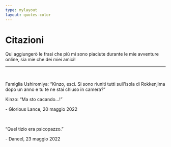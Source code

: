 ```yaml
---
type: mylayout
layout: quotes-color
---
```


# Citazioni

Qui aggiungerò le frasi che più mi sono piaciute durante le mie avventure online, sia mie che dei miei amici!

<hr>

&nbsp;

Famiglia Ushiromiya: “Kinzo, esci. Si sono riuniti tutti sull'isola di Rokkenjima dopo un anno e tu te ne stai chiuso in camera?”

Kinzo: “Ma sto cacando...!”
<p class="right">- Glorious Lance, 20 maggio 2022</p>

&nbsp;

“Quel tizio era psicopazzo.”
<p class="right">- Daneel, 23 maggio 2022</p>
